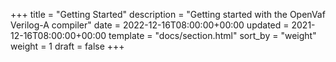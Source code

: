 +++
title = "Getting Started"
description = "Getting started with the OpenVaf Verilog-A compiler"
date = 2022-12-16T08:00:00+00:00
updated = 2021-12-16T08:00:00+00:00
template = "docs/section.html"
sort_by = "weight"
weight = 1
draft = false
+++
